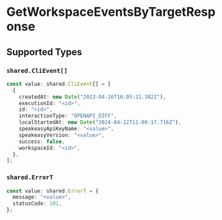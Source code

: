 # GetWorkspaceEventsByTargetResponse


## Supported Types

### `shared.CliEvent[]`

```typescript
const value: shared.CliEvent[] = [
  {
    createdAt: new Date("2023-04-16T16:05:21.382Z"),
    executionId: "<id>",
    id: "<id>",
    interactionType: "OPENAPI_DIFF",
    localStartedAt: new Date("2024-04-12T11:08:17.716Z"),
    speakeasyApiKeyName: "<value>",
    speakeasyVersion: "<value>",
    success: false,
    workspaceId: "<id>",
  },
];
```

### `shared.ErrorT`

```typescript
const value: shared.ErrorT = {
  message: "<value>",
  statusCode: 101,
};
```

